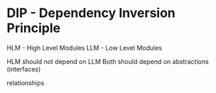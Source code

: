 # DIP - Dependency Inversion Principle


HLM - High Level Modules
LLM - Low Level Modules
 
HLM should not depend on LLM
Both should depend on abstractions (interfaces)

relationships 